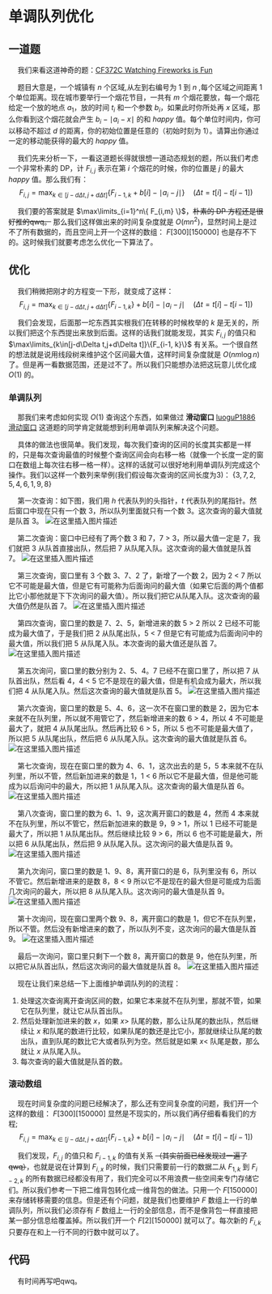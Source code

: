 # 单调队列优化
## 一道题
&emsp; 我们来看这道神奇的题：[CF372C Watching Fireworks is Fun](https://www.luogu.com.cn/problem/CF372C)

&emsp; 题目大意是，一个城镇有 $n$ 个区域,从左到右编号为 1 到 $n$ ,每个区域之间距离 1 个单位距离。现在城市要举行一个烟花节目，一共有 $m$ 个烟花要放，每一个烟花给定一个放的地点 $a_1$，放的时间 $t_i$ 和一个参数 $b_i$，如果此时你所处再 $x$ 区域，那么你看到这个烟花就会产生 $b_i - \mid a_i - x \mid$ 的和 $happy$ 值。每个单位时间内，你可以移动不超过 $d$ 的距离，你的初始位置是任意的（初始时刻为 1）。请算出你通过一定的移动能获得的最大的 $happy$ 值。

&emsp; 我们先来分析一下，一看这道题长得就很想一道动态规划的题，所以我们考虑一个非常朴素的 DP，计 $F_{i, j}$ 表示在第 $i$ 个烟花的时候，你的位置是 $j$ 的最大 $happy$ 值。那么我们有：
$$ F_{i, j} = \max_{k \in [j-d\Delta t, j+d \Delta t]}\lbrace F_{i-1, k} + b[i] - \mid a_i - j \mid \rbrace \quad (\Delta t = t[i]-t[i-1]) $$

&emsp; 我们要的答案就是 $\max\limits_{i=1}^n\{ F_{i,m} \}$，~~朴素的 DP 方程还是很好推的qwq。~~ 那么我们这样做出来的时间复杂度就是 $O(mn^2)$，显然时间上是过不了所有数据的，而且空间上开一个这样的数组： $F[300][150000]$ 也是存不下的。这时候我们就要考虑怎么优化一下算法了。

## 优化
&emsp; 我们稍微把刚才的方程变一下形，就变成了这样：
$$ F_{i, j} = \max_{k \in [j-d\Delta t, j+d\Delta t]}\lbrace F_{i-1, k} \rbrace + b[i] - \mid a_i - j \mid \quad (\Delta t = t[i]-t[i-1]) $$

&emsp; 我们会发现，后面那一坨东西其实根我们在转移的时候枚举的 $k$ 是无关的，所以我们把这个东西提出来放到后面。这样的话我们就能发现，其实 $F_{i, j}$ 的值只和 $\max\limits_{k\in[j-d\Delta t,j+d\Delta t]}\{F_{i-1, k}\}$ 有关系。一个很自然的想法就是说用线段树来维护这个区间最大值，这样时间复杂度就是 $O(nm\log n)$ 了。但是再一看数据范围，还是过不了。所以我们只能想办法把这玩意儿优化成 $O(1)$ 的。

### 单调队列
&emsp; 那我们来考虑如何实现 $O(1)$ 查询这个东西，如果做过 **滑动窗口** [luoguP1886 滑动窗口](https://www.luogu.com.cn/problem/P1886) 这道题的同学肯定就能想到利用单调队列来解决这个问题。

&emsp; 具体的做法也很简单。我们发现，每次我们查询的区间的长度其实都是一样的，只是每次查询最值的时候整个查询区间会向右移一格（就像一个长度一定的窗口在数组上每次往右移一格一样）。这样的话就可以很好地利用单调队列完成这个操作。我们以这样一个数列来举例(我们假设每次查询的区间长度为3)： $\{ 3, 7, 2, 5, 4, 6, 1, 9, 8 \}$

&emsp; 第一次查询：如下图，我们用 $h$ 代表队列的头指针，$t$ 代表队列的尾指针。然后窗口中现在只有一个数 3，所以队列里面就只有一个数 3。这次查询的最大值就是队首 3。
![在这里插入图片描述](../../pic/MQDP1.png)

&emsp; 第二次查询：窗口中已经有了两个数 3 和 7，7 > 3，所以最大值一定是 7，我们就把 3 从队首直接出队，然后把 7 从队尾入队。这次查询的最大值就是队首 7。
![在这里插入图片描述](../../pic/MQDP2.png)


&emsp; 第三次查询，窗口里有 3 个数 3、7、2 了，新增了一个数 2，因为 2 < 7 所以它不可能是最大值，但是它有可能称为后面询问的最大值（如果它后面的两个值都比它小那他就是下下次询问的最大值）。所以我们把它从队尾入队。这次查询的最大值仍然是队首 7。
![在这里插入图片描述](../../pic/MQDP3.png
)


&emsp; 第四次查询，窗口里的数是 7、2、5，新增进来的数 5 > 2 所以 2 已经不可能成为最大值了，于是我们把 2 从队尾出队，5 < 7 但是它有可能成为后面询问中的最大值，所以我们把 5 从队尾入队。本次查询的最大值还是队首 7。
![在这里插入图片描述](../../pic/MQDP4.png)

&emsp; 第五次询问，窗口里的数分别为 2、5、4。7 已经不在窗口里了，所以把 7 从队首出队，然后看 4，4 < 5 它不是现在的最大值，但是有机会成为最大，所以我们把 4 从队尾入队。然后这次查询的最大值就是队首 5。
![在这里插入图片描述](../../pic/MQDP5.png)

&emsp; 第六次查询，窗口里的数是 5、4、6，这一次不在窗口里的数是 2，因为它本来就不在队列里，所以就不用管它了，然后新增进来的数 6 > 4，所以 4 不可能是最大了，就把 4 从队尾出队。然后再比较 6 > 5，所以 5 也不可能是最大值了，所以把 5 从队尾出队，然后把 6 从队尾入队。这次查询的最大值就是队首 6。
![在这里插入图片描述](../../pic/MQDP6.png)

&emsp; 第七次查询，现在在窗口里的数为 4、6、1，这次出去的是 5，5 本来就不在队列里，所以不管，然后新加进来的数是 1，1 < 6 所以它不是最大值，但是他可能成为以后询问中的最大，所以把 1 从队尾入队。这次查询的最大值是队首 6。
![在这里插入图片描述](../../pic/MQDP7.png)

&emsp; 第八次查询，窗口里的数为 6、1、9，这次离开窗口的数是 4，然而 4 本来就不在队列里，所以不管它，然后新加进来的数是 9，9 > 1，所以 1 已经不可能是最大了，所以把 1 从队尾出队。然后继续比较 9 > 6，所以 6 也不可能是最大，所以把 6 从队尾出队，然后把 9 从队尾入队。这次询问的最大值是队首 9。
![在这里插入图片描述](../../pic/MQDP8.png)

&emsp; 第九次询问，窗口里的数是 1、9、8，离开窗口的是 6，队列里没有 6，所以不管它。然后新增进来的是数 8，8 < 9 所以它不是现在的最大但是可能成为后面几次询问的最大，所以把 8 从队尾入队。这次询问的最大值是队首 9。
![在这里插入图片描述](../../pic/MQDP9.png)

&emsp; 第十次询问，现在窗口里两个数 9、8，离开窗口的数是 1，但它不在队列里，所以不管。然后没有新增进来的数了，所以队列不变，这次询问的最大值是队首 9。
![在这里插入图片描述](../../pic/MQDP10.png)

&emsp; 最后一次询问，窗口里只剩下一个数 8，离开窗口的数是 9，他在队列里，所以把它从队首出队，然后这次询问的最大值就是队首 8。
![在这里插入图片描述](../../pic/MQDP11.png)

&emsp; 现在让我们来总结一下上面维护单调队列的的流程：

1. 处理这次查询离开查询区间的数，如果它本来就不在队列里，那就不管，如果它在队列里，就让它从队首出队。
2. 然后处理新加进来的数 $x$，如果 $x >$ 队尾的数，那么让队尾的数出队，然后继续让 $x$ 和队尾的数进行比较，如果队尾的数还是比它小，那就继续让队尾的数出队，直到队尾的数比它大或者队列为空。然后就是如果 $x <$ 队尾是数，那么就让 $x$ 从队尾入队。
3. 每次查询的最大值就是队首的数。

### 滚动数组
&emsp; 现在时间复杂度的问题已经解决了，那么还有空间复杂度的问题，我们开一个这样的数组： $F[300][150000]$ 显然是不现实的，所以我们再仔细看看我们的方程;
$$ F_{i, j} = \max_{k \in [j-d\Delta t, j+d\Delta t]}\lbrace F_{i-1, k} \rbrace + b[i] - \mid a_i - j \mid \quad (\Delta t = t[i]-t[i-1]) $$

&emsp; 我们发现，$F_{i, j}$ 的值只和 $F_{i-1,k}$ 的值有关系 ~~（其实前面已经发现过一遍了qwq）~~，也就是说在计算到 $F_{i,x}$ 的时候，我们只需要前一行的数据二从 $F_{1, k}$ 到 $F_{i-2,k}$ 的所有数据已经都没有用了，我们完全可以不用浪费一些空间来专门存储它们。所以我们参考一下把二维背包转化成一维背包的做法。只用一个 $F[150000]$ 来存储转移需要的信息。但是还有个问题，就是我们也要维护 $F$ 数组上一行的单调队列，所以我们必须存有 $F$ 数组上一行的全部信息，而不是像背包一样直接把某一部分信息给覆盖掉。所以我们开一个 $F[2][150000]$ 就可以了。每次新的 $F_{i,k}$ 只要存在和上一行不同的行数中就可以了。

## 代码
&emsp; 有时间再写吧qwq。